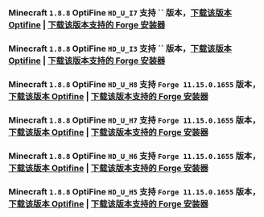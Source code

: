 ### Minecraft `1.8.8` OptiFine `HD_U_I7` 支持 `` 版本，[下载该版本 Optifine](https://optifine.cn/download/OptiFine_1.8.8_HD_U_I7.jar) | [下载该版本支持的 Forge 安装器](https://maven.minecraftforge.net/net/minecraftforge/forge/1.8.8-/forge-1.8.8--installer.jar)

### Minecraft `1.8.8` OptiFine `HD_U_I3` 支持 `` 版本，[下载该版本 Optifine](https://optifine.cn/download/OptiFine_1.8.8_HD_U_I3.jar) | [下载该版本支持的 Forge 安装器](https://maven.minecraftforge.net/net/minecraftforge/forge/1.8.8-/forge-1.8.8--installer.jar)

### Minecraft `1.8.8` OptiFine `HD_U_H8` 支持 `Forge 11.15.0.1655` 版本，[下载该版本 Optifine](https://optifine.cn/download/OptiFine_1.8.8_HD_U_H8.jar) | [下载该版本支持的 Forge 安装器](https://maven.minecraftforge.net/net/minecraftforge/forge/1.8.8-11.15.0.1655/forge-1.8.8-11.15.0.1655-installer.jar)

### Minecraft `1.8.8` OptiFine `HD_U_H7` 支持 `Forge 11.15.0.1655` 版本，[下载该版本 Optifine](https://optifine.cn/download/OptiFine_1.8.8_HD_U_H7.jar) | [下载该版本支持的 Forge 安装器](https://maven.minecraftforge.net/net/minecraftforge/forge/1.8.8-11.15.0.1655/forge-1.8.8-11.15.0.1655-installer.jar)

### Minecraft `1.8.8` OptiFine `HD_U_H6` 支持 `Forge 11.15.0.1655` 版本，[下载该版本 Optifine](https://optifine.cn/download/OptiFine_1.8.8_HD_U_H6.jar) | [下载该版本支持的 Forge 安装器](https://maven.minecraftforge.net/net/minecraftforge/forge/1.8.8-11.15.0.1655/forge-1.8.8-11.15.0.1655-installer.jar)

### Minecraft `1.8.8` OptiFine `HD_U_H5` 支持 `Forge 11.15.0.1655` 版本，[下载该版本 Optifine](https://optifine.cn/download/OptiFine_1.8.8_HD_U_H5.jar) | [下载该版本支持的 Forge 安装器](https://maven.minecraftforge.net/net/minecraftforge/forge/1.8.8-11.15.0.1655/forge-1.8.8-11.15.0.1655-installer.jar)

